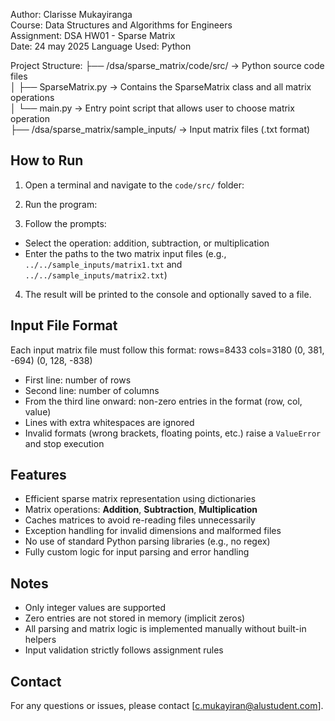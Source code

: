 Author: Clarisse Mukayiranga  
Course: Data Structures and Algorithms for Engineers  
Assignment: DSA HW01 - Sparse Matrix  
Date: 24 may 2025 
Language Used: Python

Project Structure:
├── /dsa/sparse_matrix/code/src/           → Python source code files  
│   ├── SparseMatrix.py                    → Contains the SparseMatrix class and all matrix operations  
│   └── main.py                            → Entry point script that allows user to choose matrix operation  
├── /dsa/sparse_matrix/sample_inputs/      → Input matrix files (.txt format)

## How to Run

1. Open a terminal and navigate to the `code/src/` folder:

2. Run the program:

3. Follow the prompts:
- Select the operation: addition, subtraction, or multiplication
- Enter the paths to the two matrix input files (e.g., `../../sample_inputs/matrix1.txt` and `../../sample_inputs/matrix2.txt`)

4. The result will be printed to the console and optionally saved to a file.

## Input File Format

Each input matrix file must follow this format:
rows=8433
cols=3180
(0, 381, -694)
(0, 128, -838)

- First line: number of rows  
- Second line: number of columns  
- From the third line onward: non-zero entries in the format (row, col, value)  
- Lines with extra whitespaces are ignored  
- Invalid formats (wrong brackets, floating points, etc.) raise a `ValueError` and stop execution  

## Features

- Efficient sparse matrix representation using dictionaries  
- Matrix operations: **Addition**, **Subtraction**, **Multiplication**  
- Caches matrices to avoid re-reading files unnecessarily  
- Exception handling for invalid dimensions and malformed files  
- No use of standard Python parsing libraries (e.g., no regex)  
- Fully custom logic for input parsing and error handling  

## Notes

- Only integer values are supported  
- Zero entries are not stored in memory (implicit zeros)  
- All parsing and matrix logic is implemented manually without built-in helpers  
- Input validation strictly follows assignment rules  

## Contact


For any questions or issues, please contact [c.mukayiran@alustudent.com].
